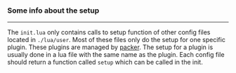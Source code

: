 ### Some info about the setup
-----------------------------
The `init.lua` only contains calls to setup function of other config files 
located in `./lua/user`. Most of these files only do the setup for one specific 
plugin. These plugins are managed by [packer](https://github.com/wbthomason/packer.nvim).
The setup for a plugin is usually done in a lua file with the same name as the plugin. 
Each config file should return a function called `setup` which can be called in the init.
